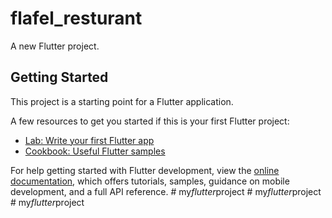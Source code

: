 # flafel_resturant

A new Flutter project.

## Getting Started

This project is a starting point for a Flutter application.

A few resources to get you started if this is your first Flutter project:

- [Lab: Write your first Flutter app](https://docs.flutter.dev/get-started/codelab)
- [Cookbook: Useful Flutter samples](https://docs.flutter.dev/cookbook)

For help getting started with Flutter development, view the
[online documentation](https://docs.flutter.dev/), which offers tutorials,
samples, guidance on mobile development, and a full API reference.
#   m y _ f l u t t e r _ p r o j e c t  
 #   m y _ f l u t t e r _ p r o j e c t  
 #   m y _ f l u t t e r _ p r o j e c t  
 